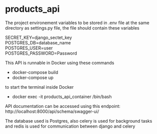 # products_api

The project environement variables to be stored in .env file at the same directory as settings.py file, the file should contain these variables   

SECRET_KEY=django_sectet_key    
POSTGRES_DB=database_name  
POSTGRES_USER=user   
POSTGRES_PASSWORD=Password   

This API is runnable in Docker using these commands  
  - docker-compose build   
  - docker-compose up  
  
to start the terminal inside Docker   
  - docker exec -it products_api_container /bin/bash  
  
API documentation can be accessed using this endpoint: http://localhost:8000/api/schema/swagger-ui/

The database used is Postgres, also celery is used for background tasks and redis is used for communication between django and celery  
